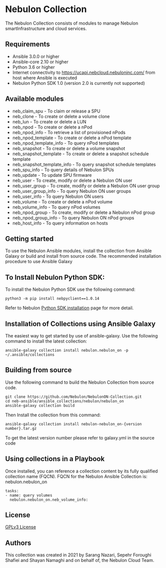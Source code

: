 # Nebulon Collection
The Nebulon Collection consists of modules to manage Nebulon
smartInfrastructure and cloud services.

## Requirements
- Ansible 3.0.0 or higher
- Ansible-core 2.10 or higher
- Python 3.6 or higher
- Internet connectivity to https://ucapi.nebcloud.nebuloninc.com/ from host where Ansible is executed
- Nebulon Python SDK 1.0 (version 2.0 is currently not supported)

## Available modules
- neb_claim_spu - To claim or release a SPU
- neb_clone - To create or delete a volume clone
- neb_lun - To create or delete a LUN
- neb_npod - To create or delete a nPod
- neb_npod_info - To retrieve a list of provisioned nPods
- neb_npod_template - To create or delete a nPod template
- neb_npod_template_info - To query nPod templates
- neb_snapshot - To create or delete a volume snapshot
- neb_snapshot_template - To create or delete a snapshot schedule template
- neb_snapshot_template_info - To query snapshot schedule templates
- neb_spu_info - To query details of Nebulon SPUs
- neb_update - To update SPU firmware
- neb_user - To create, modify or delete a Nebulon ON user
- neb_user_group - To create, modify or delete a Nebulon ON user group
- neb_user_group_info - To query Nebulon ON user groups
- neb_user_info - To query Nebulon ON users
- neb_volume - To create or delete a nPod volume
- neb_volume_info - To query nPod volumes
- neb_npod_group - To create, modify or delete a Nebulon nPod group
- neb_npod_group_info - To query Nebulon ON nPod groups
- neb_host_info - To query information on hosts


## Getting started
To use the Nebulon Ansible modules, install the collection from Ansible
Galaxy or build and install from source code. The recommended installation procedure
to use Ansible Galaxy

## To Install Nebulon Python SDK:
To install the Nebulon Python SDK use the following command:

```
python3 -m pip install nebpyclient==1.0.14
```
Refer to Nebulon [Python SDK installation](https://nebulon.github.io/nebpyclient/installation.html)
page for more detail.

## Installation of Collections using Ansible Galaxy
The easiest way to get started by use of ansible-galaxy. Use the following
command to install the latest collection:

```shell
ansible-galaxy collection install nebulon.nebulon_on -p ~/.ansible/collections
```

## Building from source
Use the following command to build the Nebulon Collection from source code. 

```
git clone https://github.com/Nebulon/NebulonON-Collection.git
cd neb-ansible/ansible_collections/nebulon/nebulon_on
ansible-galaxy collection build
```

Then Install the collection from this command:

```
ansible-galaxy collection install nebulon-nebulon_on-{version number}.tar.gz
```
To get the latest version number please refer to galaxy.yml in the source code

## Using collections in a Playbook
Once installed, you can reference a collection content by its fully qualified 
collection name (FQCN). FQCN for the Nebulon Ansible Collection is: nebulon.nebulon_on

```
tasks:
- name: query volumes
  nebulon.nebulon_on.neb_volume_info:
```

## License
[GPLv3 License](https://www.gnu.org/licenses/gpl-3.0.en.html)

## Authors
This collection was created in 2021 by Sarang Nazari, Sepehr Foroughi Shafiei
and Shayan Namaghi and on behalf of, the Nebulon Cloud Team.
